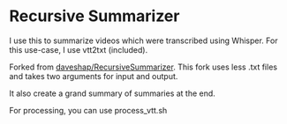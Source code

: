 # Recursive Summarizer

I use this to summarize videos which were transcribed using Whisper. For
this use-case, I use vtt2txt (included).

Forked from [daveshap/RecursiveSummarizer](https://github.com/daveshap/RecursiveSummarizer). This fork uses less .txt files and takes two arguments for
input and output.

It also create a grand summary of summaries at the end.

For processing, you can use process_vtt.sh